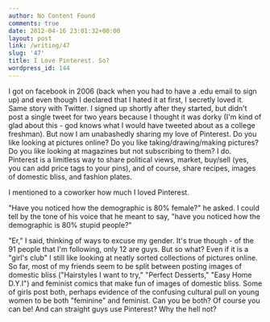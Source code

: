 ```yaml
---
author: No Content Found
comments: true
date: 2012-04-16 23:01:32+00:00
layout: post
link: /writing/47
slug: '47'
title: I Love Pinterest. So?
wordpress_id: 144
---
```


I got on facebook in 2006 (back when you had to have a .edu email to sign up) and even though I declared that I hated it at first, I secretly loved it. Same story with Twitter. I signed up shortly after they started, but didn't post a single tweet for two years because I thought it was dorky (I'm kind of glad about this - god knows what I would have tweeted about as a college freshman). But now I am unabashedly sharing my love of Pinterest.
Do you like looking at pictures online? Do you like taking/drawing/making pictures? Do you like looking at magazines but not subscribing to them? I do. Pinterest is a limitless way to share political views, market, buy/sell (yes, you can add price tags to your pins), and of course, share recipes, images of domestic bliss, and fashion plates.




I mentioned to a coworker how much I loved Pinterest.




"Have you noticed how the demographic is 80% female?" he asked. I could tell by the tone of his voice that he meant to say, "have you noticed how the demographic is 80% stupid people?"




"Er," I said, thinking of ways to excuse my gender. It's true though - of the 91 people that I'm following, only 12 are guys. But so what? Even if it is a "girl's club" I still like looking at neatly sorted collections of pictures online. So far, most of my friends seem to be split between posting images of domestic bliss ("Hairstyles I want to try," "Perfect Desserts," "Easy Home D.Y.I") and feminist comics that make fun of images of domestic bliss. Some of girls post both, perhaps evidence of the confusing cultural pull on young women to be both "feminine" and feminist. Can you be both? Of course you can be! And can straight guys use Pinterest? Why the hell not?
